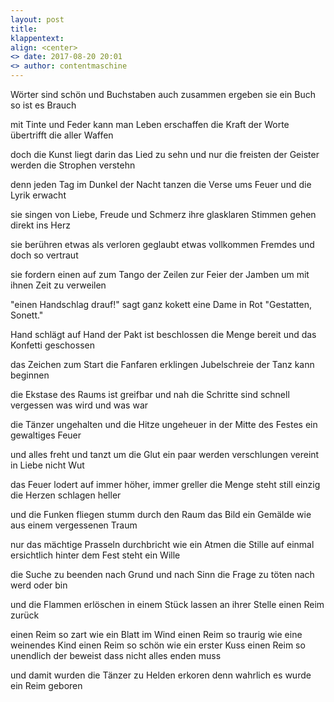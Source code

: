 ```yaml
---
layout: post
title: 
klappentext:
align: <center>
<> date: 2017-08-20 20:01
<> author: contentmaschine
---
```


Wörter sind schön
und Buchstaben auch
zusammen ergeben sie ein Buch
so ist es Brauch

mit Tinte und Feder
kann man Leben erschaffen
die Kraft der Worte
übertrifft die aller Waffen

doch die Kunst liegt darin
das Lied zu sehn
und nur die freisten der Geister
werden die Strophen verstehn

denn jeden Tag
im Dunkel der Nacht
tanzen die Verse ums Feuer
und die Lyrik erwacht

sie singen von
Liebe, Freude und Schmerz
ihre glasklaren Stimmen
gehen direkt ins Herz

sie berühren etwas
als verloren geglaubt
etwas vollkommen Fremdes
und doch so vertraut

sie fordern einen auf
zum Tango der Zeilen
zur Feier der Jamben
um mit ihnen Zeit zu verweilen

"einen Handschlag drauf!"
sagt ganz kokett
eine Dame in Rot
"Gestatten, Sonett."

Hand schlägt auf Hand
der Pakt ist beschlossen
die Menge bereit
und das Konfetti geschossen

das Zeichen zum Start
die Fanfaren erklingen
Jubelschreie
der Tanz kann beginnen


die Ekstase des Raums
ist greifbar und nah
die Schritte sind schnell
vergessen was wird und was war

die Tänzer ungehalten
und die Hitze ungeheuer
in der Mitte des Festes
ein gewaltiges Feuer

und alles freht und tanzt
um die Glut
ein paar werden verschlungen
vereint in Liebe nicht Wut

das Feuer lodert auf
immer höher, immer greller
die Menge steht still
einzig die Herzen schlagen heller

und die Funken fliegen
stumm durch den Raum
das Bild ein Gemälde
wie aus einem vergessenen Traum

nur das mächtige Prasseln
durchbricht wie ein Atmen die Stille
auf einmal ersichtlich
hinter dem Fest steht ein Wille

die Suche zu beenden
nach Grund und nach Sinn
die Frage zu töten
nach werd oder bin

und die Flammen erlöschen
in einem Stück
lassen an ihrer Stelle
einen Reim zurück

einen Reim so zart
wie ein Blatt im Wind
einen Reim so traurig
wie eine weinendes Kind
einen Reim so schön
wie ein erster Kuss
einen Reim so unendlich
der beweist dass nicht alles enden muss


und damit wurden die Tänzer
zu Helden erkoren
denn wahrlich
es wurde ein Reim geboren

